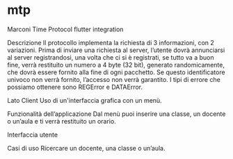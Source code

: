 # mtp

Marconi Time Protocol flutter integration

Descrizione
Il protocollo implementa la richiesta di 3 informazioni, con 2 variazioni.
Prima di inviare una richiesta al server, l’utente dovrà annunciarsi al server registrandosi, una volta che ci si è registrati, se tutto va a buon fine, verrà restituito un numero a 4 byte (32 bit), generato randomicamente, che dovrà essere fornito alla fine di ogni pacchetto.
Se questo identificatore univoco non verrà fornito, l’accesso non verrà garantito.
I tipi di errore che possiamo ottenere sono REGError e DATAError.

Lato Client 
Uso di un'interfaccia grafica con un menù.

Funzionalità dell’applicazione 
Dal menù puoi inserire una classe, un docente o un’aula e ti verrà restituito un orario.

Interfaccia utente

Casi di uso
Ricercare un docente, una classe o un’aula.
